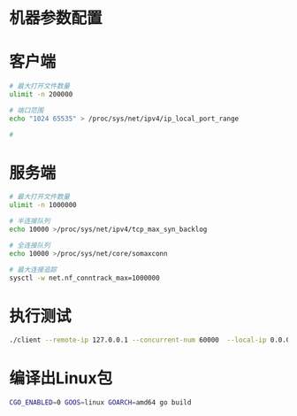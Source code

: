 # 机器参数配置

# 客户端

```bash
# 最大打开文件数量
ulimit -n 200000

# 端口范围
echo "1024 65535" > /proc/sys/net/ipv4/ip_local_port_range

# 
```

# 服务端

```bash
# 最大打开文件数量
ulimit -n 1000000

# 半连接队列
echo 10000 >/proc/sys/net/ipv4/tcp_max_syn_backlog

# 全连接队列
echo 10000 >/proc/sys/net/core/somaxconn

# 最大连接追踪
sysctl -w net.nf_conntrack_max=1000000
```


# 执行测试

```bash
./client --remote-ip 127.0.0.1 --concurrent-num 60000  --local-ip 0.0.0.0
```

# 编译出Linux包

```bash
CGO_ENABLED=0 GOOS=linux GOARCH=amd64 go build
```
